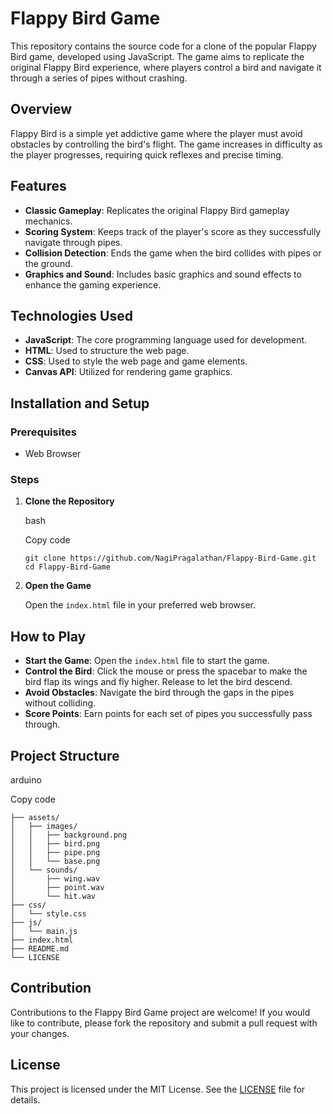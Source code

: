 # Flappy Bird Game

This repository contains the source code for a clone of the popular Flappy Bird game, developed using JavaScript. The game aims to replicate the original Flappy Bird experience, where players control a bird and navigate it through a series of pipes without crashing.

## Overview

Flappy Bird is a simple yet addictive game where the player must avoid obstacles by controlling the bird's flight. The game increases in difficulty as the player progresses, requiring quick reflexes and precise timing.

## Features

- **Classic Gameplay**: Replicates the original Flappy Bird gameplay mechanics.
- **Scoring System**: Keeps track of the player's score as they successfully navigate through pipes.
- **Collision Detection**: Ends the game when the bird collides with pipes or the ground.
- **Graphics and Sound**: Includes basic graphics and sound effects to enhance the gaming experience.

## Technologies Used

- **JavaScript**: The core programming language used for development.
- **HTML**: Used to structure the web page.
- **CSS**: Used to style the web page and game elements.
- **Canvas API**: Utilized for rendering game graphics.

## Installation and Setup

### Prerequisites

- Web Browser

### Steps

1. **Clone the Repository**
    
    bash
    
    Copy code
    
    `git clone https://github.com/NagiPragalathan/Flappy-Bird-Game.git
    cd Flappy-Bird-Game` 
    
2. **Open the Game**
    
    Open the `index.html` file in your preferred web browser.
    

## How to Play

- **Start the Game**: Open the `index.html` file to start the game.
- **Control the Bird**: Click the mouse or press the spacebar to make the bird flap its wings and fly higher. Release to let the bird descend.
- **Avoid Obstacles**: Navigate the bird through the gaps in the pipes without colliding.
- **Score Points**: Earn points for each set of pipes you successfully pass through.

## Project Structure

arduino

Copy code

```Flappy-Bird-Game/
├── assets/
│   ├── images/
│   │   ├── background.png
│   │   ├── bird.png
│   │   ├── pipe.png
│   │   └── base.png
│   └── sounds/
│       ├── wing.wav
│       ├── point.wav
│       └── hit.wav
├── css/
│   └── style.css
├── js/
│   └── main.js
├── index.html
├── README.md
└── LICENSE
```

## Contribution

Contributions to the Flappy Bird Game project are welcome! If you would like to contribute, please fork the repository and submit a pull request with your changes.

## License

This project is licensed under the MIT License. See the [LICENSE](https://chatgpt.com/c/LICENSE) file for details.
